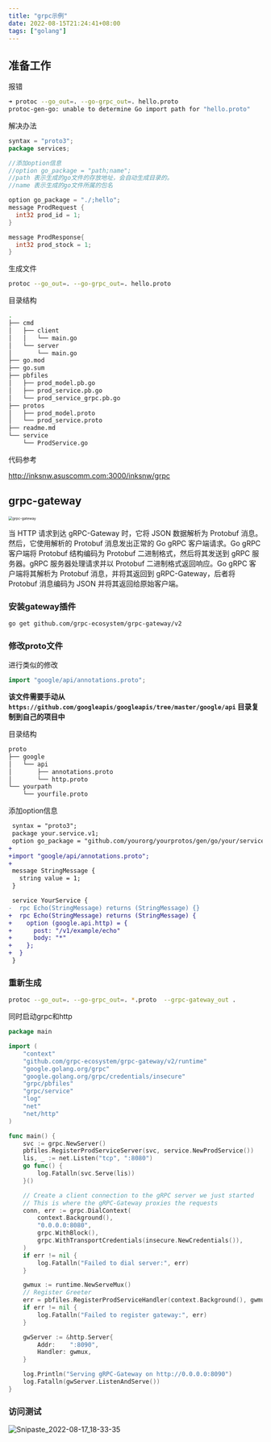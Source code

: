 ```yaml
---
title: "grpc示例"
date: 2022-08-15T21:24:41+08:00
tags: ["golang"]
---
```

## 准备工作

报错

```bash
➜ protoc --go_out=. --go-grpc_out=. hello.proto
protoc-gen-go: unable to determine Go import path for "hello.proto"
```

解决办法

```go
syntax = "proto3";
package services;

//添加option信息
//option go_package = "path;name";
//path 表示生成的go文件的存放地址，会自动生成目录的。
//name 表示生成的go文件所属的包名

option go_package = "./;hello";
message ProdRequest {
  int32 prod_id = 1;
}

message ProdResponse{
  int32 prod_stock = 1;
}
```

生成文件

```bash
protoc --go_out=. --go-grpc_out=. hello.proto
```

目录结构

```bash
.
├── cmd
│   ├── client
│   │   └── main.go
│   └── server
│       └── main.go
├── go.mod
├── go.sum
├── pbfiles
│   ├── prod_model.pb.go
│   ├── prod_service.pb.go
│   └── prod_service_grpc.pb.go
├── protos
│   ├── prod_model.proto
│   └── prod_service.proto
├── readme.md
└── service
    └── ProdService.go

```

代码参考

http://inksnw.asuscomm.com:3000/inksnw/grpc

## grpc-gateway

<img src="http://inksnw.asuscomm.com:3001/blog/grpc示例_5874e0789443312fbfaba72906001c9d.png" alt="grpc-gateway" style="zoom: 50%;" />

当 HTTP 请求到达 gRPC-Gateway 时，它将 JSON 数据解析为 Protobuf 消息。然后，它使用解析的 Protobuf 消息发出正常的 Go gRPC 客户端请求。Go gRPC 客户端将 Protobuf 结构编码为 Protobuf 二进制格式，然后将其发送到 gRPC 服务器。gRPC 服务器处理请求并以 Protobuf 二进制格式返回响应。Go gRPC 客户端将其解析为 Protobuf 消息，并将其返回到 gRPC-Gateway，后者将 Protobuf 消息编码为 JSON 并将其返回给原始客户端。

### 安装gateway插件

```bash
go get github.com/grpc-ecosystem/grpc-gateway/v2
```

### 修改proto文件

进行类似的修改

```go
import "google/api/annotations.proto";
```

**该文件需要手动从 `https://github.com/googleapis/googleapis/tree/master/google/api` 目录复制到自己的项目中**

目录结构

```bash
proto
├── google
│   └── api
│       ├── annotations.proto
│       └── http.proto
└── yourpath
    └── yourfile.proto
```

添加option信息

```diff
 syntax = "proto3";
 package your.service.v1;
 option go_package = "github.com/yourorg/yourprotos/gen/go/your/service/v1";
+
+import "google/api/annotations.proto";
+
 message StringMessage {
   string value = 1;
 }

 service YourService {
-  rpc Echo(StringMessage) returns (StringMessage) {}
+  rpc Echo(StringMessage) returns (StringMessage) {
+    option (google.api.http) = {
+      post: "/v1/example/echo"
+      body: "*"
+    };
+  }
 }
```

### 重新生成

```bash
protoc --go_out=. --go-grpc_out=. *.proto  --grpc-gateway_out .
```

同时启动grpc和http

```go
package main

import (
	"context"
	"github.com/grpc-ecosystem/grpc-gateway/v2/runtime"
	"google.golang.org/grpc"
	"google.golang.org/grpc/credentials/insecure"
	"grpc/pbfiles"
	"grpc/service"
	"log"
	"net"
	"net/http"
)

func main() {
	svc := grpc.NewServer()
	pbfiles.RegisterProdServiceServer(svc, service.NewProdService())
	lis, _ := net.Listen("tcp", ":8080")
	go func() {
		log.Fatalln(svc.Serve(lis))
	}()

	// Create a client connection to the gRPC server we just started
	// This is where the gRPC-Gateway proxies the requests
	conn, err := grpc.DialContext(
		context.Background(),
		"0.0.0.0:8080",
		grpc.WithBlock(),
		grpc.WithTransportCredentials(insecure.NewCredentials()),
	)
	if err != nil {
		log.Fatalln("Failed to dial server:", err)
	}

	gwmux := runtime.NewServeMux()
	// Register Greeter
	err = pbfiles.RegisterProdServiceHandler(context.Background(), gwmux, conn)
	if err != nil {
		log.Fatalln("Failed to register gateway:", err)
	}

	gwServer := &http.Server{
		Addr:    ":8090",
		Handler: gwmux,
	}

	log.Println("Serving gRPC-Gateway on http://0.0.0.0:8090")
	log.Fatalln(gwServer.ListenAndServe())
}

```

### 访问测试

![Snipaste_2022-08-17_18-33-35](https://inksnw.asuscomm.com:3001/blog/grpc示例_5024445232ebfe2ee23351bd6ed2f956.jpg)
